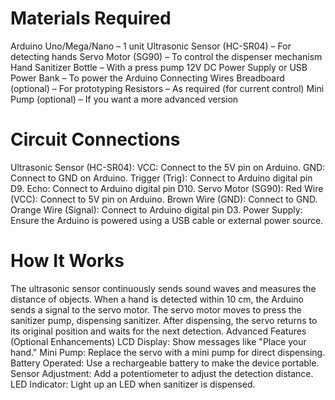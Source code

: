 # Materials Required

Arduino Uno/Mega/Nano – 1 unit
Ultrasonic Sensor (HC-SR04) – For detecting hands
Servo Motor (SG90) – To control the dispenser mechanism
Hand Sanitizer Bottle – With a press pump
12V DC Power Supply or USB Power Bank – To power the Arduino
Connecting Wires
Breadboard (optional) – For prototyping
Resistors – As required (for current control)
Mini Pump (optional) – If you want a more advanced version

# Circuit Connections

Ultrasonic Sensor (HC-SR04):
VCC: Connect to the 5V pin on Arduino.
GND: Connect to GND on Arduino.
Trigger (Trig): Connect to Arduino digital pin D9.
Echo: Connect to Arduino digital pin D10.
Servo Motor (SG90):
Red Wire (VCC): Connect to 5V pin on Arduino.
Brown Wire (GND): Connect to GND.
Orange Wire (Signal): Connect to Arduino digital pin D3.
Power Supply:
Ensure the Arduino is powered using a USB cable or external power source.

# How It Works
The ultrasonic sensor continuously sends sound waves and measures the distance of objects.
When a hand is detected within 10 cm, the Arduino sends a signal to the servo motor.
The servo motor moves to press the sanitizer pump, dispensing sanitizer.
After dispensing, the servo returns to its original position and waits for the next detection.
Advanced Features (Optional Enhancements)
LCD Display: Show messages like "Place your hand."
Mini Pump: Replace the servo with a mini pump for direct dispensing.
Battery Operated: Use a rechargeable battery to make the device portable.
Sensor Adjustment: Add a potentiometer to adjust the detection distance.
LED Indicator: Light up an LED when sanitizer is dispensed.

